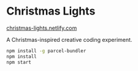 # Christmas Lights

[christmas-lights.netlify.com](https://christmas-lights.netlify.com/)

A Christmas-inspired creative coding experiment.

```bash
npm install -g parcel-bundler
npm install
npm start
```